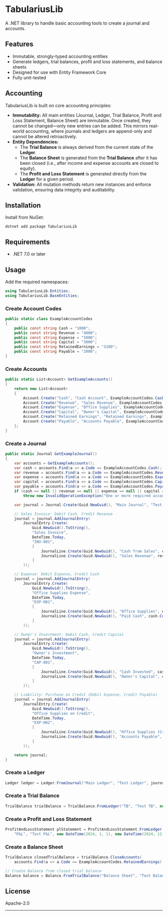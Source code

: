 # TabulariusLib

A .NET library to handle basic accounting tools to create a journal and accounts.

## Features

- Immutable, strongly-typed accounting entities
- Generate ledgers, trial balances, profit and loss statements, and balance sheets
- Designed for use with Entity Framework Core
- Fully unit-tested

## Accounting

TabulariusLib is built on core accounting principles:

- **Immutability:** All main entities (Journal, Ledger, Trial Balance, Profit and Loss Statement, Balance Sheet) are immutable. Once created, they cannot be changed—only new entries can be added. This mirrors real-world accounting, where journals and ledgers are append-only and cannot be altered retroactively.
- **Entity Dependencies:**  
  - The **Trial Balance** is always derived from the current state of the **Ledger**.
  - The **Balance Sheet** is generated from the **Trial Balance** after it has been closed (i.e., after income and expense accounts are closed to equity).
  - The **Profit and Loss Statement** is generated directly from the **Ledger** for a given period.
- **Validation:** All mutation methods return new instances and enforce validation, ensuring data integrity and auditability.

## Installation

Install from NuGet:

```
dotnet add package TabulariusLib
```

## Requirements

- .NET 7.0 or later

## Usage

Add the required namespaces:

```csharp
using TabulariusLib.Entities;
using TabulariusLib.BaseEntities;
```

### Create Account Codes

```csharp
public static class ExampleAccountCodes
{
    public const string Cash = "1000";
    public const string Revenue = "4000";
    public const string Expense = "5000";
    public const string Capital = "3000";
    public const string RetainedEarnings = "3100";
    public const string Payable = "2000";
}
```

### Create Accounts

```csharp
public static List<Account> GetExampleAccounts()
{
    return new List<Account>
    {
        Account.Create("Cash", "Cash Account", ExampleAccountCodes.Cash, AccountType.Asset, null, "Debit"),
        Account.Create("Revenue", "Sales Revenue", ExampleAccountCodes.Revenue, AccountType.Income, null, "Credit"),
        Account.Create("Expense", "Office Supplies", ExampleAccountCodes.Expense, AccountType.Expense, null, "Debit"),
        Account.Create("Capital", "Owner's Capital", ExampleAccountCodes.Capital, AccountType.Equity, null, "Credit"),
        Account.Create("Retained Earnings", "Retained Earnings", ExampleAccountCodes.RetainedEarnings, AccountType.Equity, null, "Credit"),
        Account.Create("Payable", "Accounts Payable", ExampleAccountCodes.Payable, AccountType.Liability, null, "Credit")
    };
}
```

### Create a Journal

```csharp
public static Journal GetExampleJournal()
{
    var accounts = GetExampleAccounts();
    var cash = accounts.Find(a => a.Code == ExampleAccountCodes.Cash);
    var revenue = accounts.Find(a => a.Code == ExampleAccountCodes.Revenue);
    var expense = accounts.Find(a => a.Code == ExampleAccountCodes.Expense);
    var capital = accounts.Find(a => a.Code == ExampleAccountCodes.Capital);
    var payable = accounts.Find(a => a.Code == ExampleAccountCodes.Payable);
    if (cash == null || revenue == null || expense == null || capital == null || payable == null)
        throw new InvalidOperationException("One or more required accounts are missing.");

    var journal = Journal.Create(Guid.NewGuid(), "Main Journal", "Test Journal", null);

    // Sales Invoice: Debit Cash, Credit Revenue
    journal = journal.AddJournalEntry(
        JournalEntry.Create(
            Guid.NewGuid().ToString(),
            "Sales Invoice",
            DateTime.Today,
            "INV-001",
            [
                JournalLine.Create(Guid.NewGuid(), "Cash from Sales", cash.Code, 1000m, 0m),
                JournalLine.Create(Guid.NewGuid(), "Sales Revenue", revenue.Code, 0m, 1000m)
            ]
        ));

    // Expense: Debit Expense, Credit Cash
    journal = journal.AddJournalEntry(
        JournalEntry.Create(
            Guid.NewGuid().ToString(),
            "Office Supplies Expense",
            DateTime.Today,
            "EXP-001",
            [
                JournalLine.Create(Guid.NewGuid(), "Office Supplies", expense.Code, 200m, 0m),
                JournalLine.Create(Guid.NewGuid(), "Paid Cash", cash.Code, 0m, 200m)
            ]
        ));

    // Owner's Investment: Debit Cash, Credit Capital
    journal = journal.AddJournalEntry(
        JournalEntry.Create(
            Guid.NewGuid().ToString(),
            "Owner's Investment",
            DateTime.Today,
            "CAP-001",
            [
                JournalLine.Create(Guid.NewGuid(), "Cash Invested", cash.Code, 5000m, 0m),
                JournalLine.Create(Guid.NewGuid(), "Owner's Capital", capital.Code, 0m, 5000m)
            ]
        ));

    // Liability: Purchase on Credit (Debit Expense, Credit Payable)
    journal = journal.AddJournalEntry(
        JournalEntry.Create(
            Guid.NewGuid().ToString(),
            "Office Supplies on Credit",
            DateTime.Today,
            "EXP-002",
            [
                JournalLine.Create(Guid.NewGuid(), "Office Supplies (Credit)", expense.Code, 300m, 0m),
                JournalLine.Create(Guid.NewGuid(), "Accounts Payable", payable.Code, 0m, 300m)
            ]
        ));

    return journal;
}
```

### Create a Ledger

```csharp
Ledger ledger = Ledger.FromJournal("Main Ledger", "Test Ledger", journal, accounts);
```

### Create a Trial Balance

```csharp
TrialBalance trialBalance = TrialBalance.FromLedger("TB", "Test TB", new DateTime(2024, 12, 31), ledger);
```

### Create a Profit and Loss Statement

```csharp
ProfitAndLossStatement plStatement = ProfitAndLossStatement.FromLedger(
    "P&L", "Test P&L", new DateTime(2024, 1, 1), new DateTime(2024, 12, 31), ledger);
```

### Create a Balance Sheet

```csharp
TrialBalance closedTrialBalance = trialBalance.CloseAccounts(
    accounts.Find(a => a.Code == ExampleAccountCodes.RetainedEarnings)!);

// Create Balance from closed trial balance
Balance balance = Balance.FromTrialBalance("Balance Sheet", "Test Balance", DateTime.Today, closedTrialBalance);
```

## License

Apache-2.0

---
